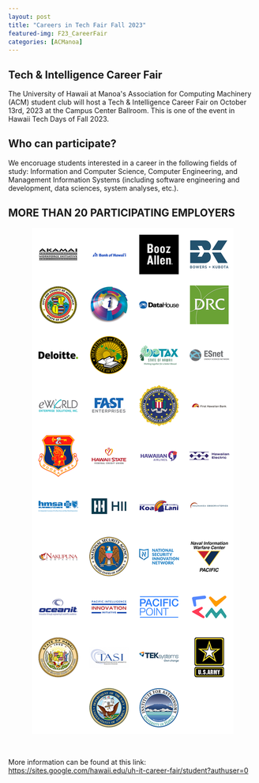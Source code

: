 ```yaml
---
layout: post
title: "Careers in Tech Fair Fall 2023"
featured-img: F23_CareerFair
categories: [ACManoa]
---
```


## Tech & Intelligence Career Fair

The University of Hawaii at Manoa's Association for Computing Machinery (ACM) student club will host a Tech & Intelligence Career Fair on October 13rd, 2023 at the Campus Center Ballroom. 
This is one of the event in Hawaii Tech Days of Fall 2023.

## Who can participate?

We encoruage students interested in a career in the following fields of study: 
Information and Computer Science, Computer Engineering, and Management Information Systems (including software engineering and development, data sciences, system analyses, etc.).

## MORE THAN 20 PARTICIPATING EMPLOYERS

<center>
	<figure class="full">
	    <img src="/assets/img/posts/2023-10-12-Career-Fair-employer.png" data-featherlight data-featherlight-target-attr="src">
	</figure>
</center>
<br>

More information can be found at this link: https://sites.google.com/hawaii.edu/uh-it-career-fair/student?authuser=0

<link href="//cdn.rawgit.com/noelboss/featherlight/1.7.13/release/featherlight.min.css" type="text/css" rel="stylesheet" />
<script src="//code.jquery.com/jquery-latest.js"></script>
<script src="//cdn.rawgit.com/noelboss/featherlight/1.7.13/release/featherlight.min.js" type="text/javascript" charset="utf-8"></script>
<style>
